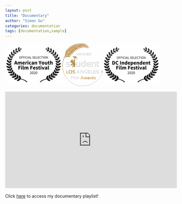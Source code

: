 ```yaml
---
layout: post
title: "Documentary"
author: "Simon Gu"
categories: documentation
tags: [documentation,sample]
---
```

  
![Awards](../assets/img/awards.jpg)  
  
<iframe width="560" height="315" src="https://www.youtube.com/embed/videoseries?list=PLBLzjGGOzNPxdb8O2RlawtQkWEy_ascz-" frameborder="0" allow="accelerometer; autoplay; clipboard-write; encrypted-media; gyroscope; picture-in-picture" allowfullscreen></iframe>  
  
Click [here](https://www.youtube.com/playlist?list=PLBLzjGGOzNPxdb8O2RlawtQkWEy_ascz-) to access my documentary playlist!
